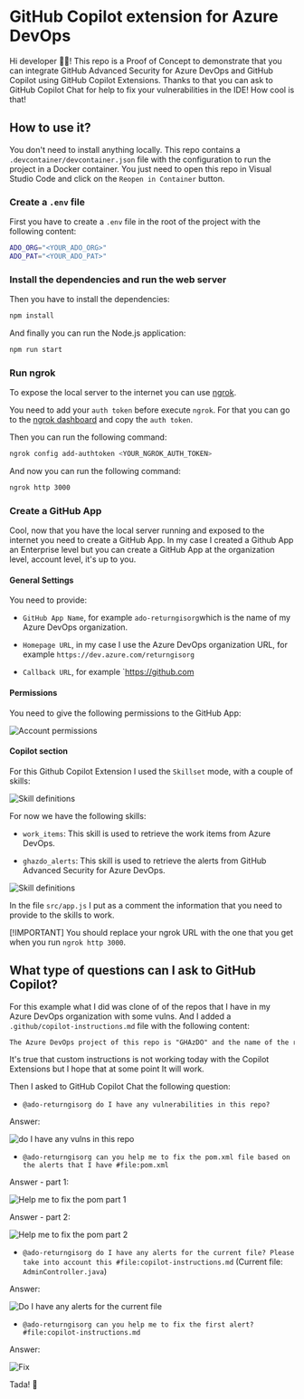 # GitHub Copilot extension for Azure DevOps

Hi developer 👋🏻! This repo is a Proof of Concept to demonstrate that you can integrate GitHub Advanced Security for Azure DevOps and GitHub Copilot using GitHub Copilot Extensions. Thanks to that you can ask to GitHub Copilot Chat for help to fix your vulnerabilities in the IDE! How cool is that!

## How to use it?

You don't need to install anything locally. This repo contains a `.devcontainer/devcontainer.json` file with the configuration to run the project in a Docker container. You just need to open this repo in Visual Studio Code and click on the `Reopen in Container` button.

### Create a `.env` file

First you have to create a `.env` file in the root of the project with the following content:

```bash
ADO_ORG="<YOUR_ADO_ORG>"
ADO_PAT="<YOUR_ADO_PAT>"
```

### Install the dependencies and run the web server

Then you have to install the dependencies:

```bash
npm install
```

And finally you can run the Node.js application:

```bash
npm run start
```

### Run ngrok

To expose the local server to the internet you can use [ngrok](https://ngrok.com/).

You need to add your `auth token` before execute `ngrok`. For that you can go to the [ngrok dashboard](https://dashboard.ngrok.com/get-started/setup) and copy the `auth token`.

Then you can run the following command:

```bash
ngrok config add-authtoken <YOUR_NGROK_AUTH_TOKEN>
```

And now you can run the following command:

```bash
ngrok http 3000
```

### Create a GitHub App

Cool, now that you have the local server running and exposed to the internet you need to create a GitHub App. In my case I created a Github App an Enterprise level but you can create a GitHub App at the organization level, account level, it's up to you.

#### General Settings

You need to provide:

-  `GitHub App Name`, for example `ado-returngisorg`which is the name of my Azure DevOps organization.

- `Homepage URL`, in my case I use the Azure DevOps organization URL, for example `https://dev.azure.com/returngisorg`

- `Callback URL`, for example `https://github.com

#### Permissions

You need to give the following permissions to the GitHub App:

![Account permissions](docs/images/Account%20permissions.png)


#### Copilot section

For this Github Copilot Extension I used the `Skillset` mode, with a couple of skills:

![Skill definitions](docs/images/skill-definitions.png)

For now we have the following skills:

- `work_items`: This skill is used to retrieve the work items from Azure DevOps.

- `ghazdo_alerts`: This skill is used to retrieve the alerts from GitHub Advanced Security for Azure DevOps.

![Skill definitions](docs/images/skill%20definition.png)

In the file `src/app.js` I put as a comment the information that you need to provide to the skills to work.


[!IMPORTANT]
You should replace your ngrok URL with the one that you get when you run `ngrok http 3000`.

## What type of questions can I ask to GitHub Copilot?

For this example what I did was clone of of the repos that I have in  my Azure DevOps organization with some vulns. And I added a `.github/copilot-instructions.md` file with the following content:

```markdown
The Azure DevOps project of this repo is "GHAzDO" and the name of the repo is "shiftleft-java-demo"
```

It's true that custom instructions is not working today with the Copilot Extensions but I hope that at some point It will work.

Then I asked to GitHub Copilot Chat the following question:


- `@ado-returngisorg do I have any vulnerabilities in this repo?`

Answer:

![do I have any vulns in this repo](docs/images/do%20I%20have%20any%20vulnerabilities%20in%20this%20repo.png)


- `@ado-returngisorg can you help me to fix the pom.xml file based on the alerts that I have #file:pom.xml`

Answer - part 1:


![Help me to fix the pom part 1](docs/images/help%20me%20to%20fix%20the%20pom.xml%20-%20part%201.png)

Answer - part 2:


![Help me to fix the pom part 2](docs/images/help%20me%20to%20fix%20the%20pom.xml%20-%20part%202.png)

- `@ado-returngisorg do I have any alerts for the current file? Please take into account this #file:copilot-instructions.md` (Current file: `AdminController.java`)

Answer:

![Do I have any alerts for the current file](docs/images/ado-returngisorg%20do%20I%20have%20any%20alerts%20%20for%20the%20current%20file.png)


- `@ado-returngisorg can you help me to fix the first alert? #file:copilot-instructions.md`

Answer:

![Fix](docs/images/fix%20Uncontrolled%20data%20used%20in%20path%20expression.png)

Tada! 🎉
